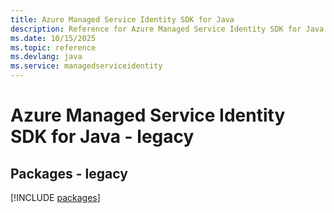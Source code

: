 ```yaml
---
title: Azure Managed Service Identity SDK for Java
description: Reference for Azure Managed Service Identity SDK for Java
ms.date: 10/15/2025
ms.topic: reference
ms.devlang: java
ms.service: managedserviceidentity
---
```

# Azure Managed Service Identity SDK for Java - legacy
## Packages - legacy
[!INCLUDE [packages](managed-service-identity-index.md)]